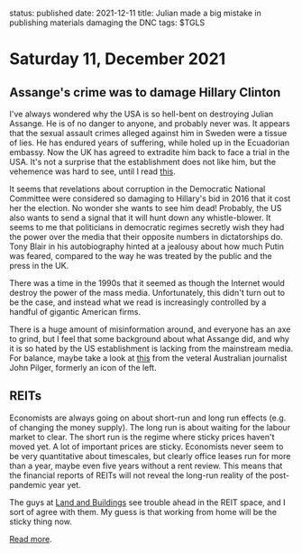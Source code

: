 status: published
date: 2021-12-11
title: Julian made a big mistake in publishing materials damaging the DNC
tags: $TGLS

# Saturday 11, December 2021

## Assange's crime was to damage Hillary Clinton

I've always wondered why the USA is so hell-bent on destroying Julian Assange.
He is of no danger to anyone, and probably never was.
It appears that the sexual assault crimes alleged against him in Sweden were a tissue of lies.
He has endured years of suffering, while holed up in the Ecuadorian embassy.
Now the UK has agreed to extradite him back to face a trial in the USA.
It's not a surprise that the establishment does not like him, but the 
vehemence was hard to see, until I read 
[this](https://greenwald.substack.com/p/julian-assange-loses-appeal-british).

It seems that revelations about corruption in the Democratic National Committee were considered so damaging to Hillary's bid in 2016 that it cost her the election. 
No wonder she wants to see him dead!
Probably, the US also wants to send a signal that it will hunt down any whistle-blower.
It seems to me that politicians in democratic regimes secretly wish they had the power over the media that their opposite numbers in dictatorships do.
Tony Blair in his autobiography hinted at a jealousy about how much Putin was feared, compared to the way he was treated by the public and the press in the UK.

There was a time in the 1990s that it seemed as though the Internet would destroy the power of the mass media.
Unfortunately, this didn't turn out to be the case, and instead what we read is increasingly controlled by a handful of gigantic American firms.

There is a huge amount of misinformation around, and everyone has an axe to grind, but I feel that some background about what Assange did, and why it is so hated by the US establishment is lacking from the mainstream media.
For balance, maybe take a look at [this](http://johnpilger.com/articles/clinton-assange-and-the-war-on-truth) from the veteral Australian journalist John Pilger, formerly an icon of the left.

## REITs

Economists are always going on about short-run and long run effects (e.g. of changing the money supply).
The long run is about waiting for the labour market to clear.
The short run is the regime where sticky prices haven't moved yet.
A lot of important prices are sticky.
Economists never seem to be very quantitative about timescales, but clearly office leases run for more than a year, maybe even five years without a rent review.
This means that the financial reports of REITs will not reveal the long-run reality of the post-pandemic year yet.

The guys at [Land and Buildings](https://landandbuildings.com/) see trouble ahead in the REIT space, and I sort of agree with them.
My guess is that working from home will be the sticky thing now.

[Read more](https://seekingalpha.com/news/3779352-the-coming-melt-down-in-office-reits-according-to-jonathan-litt?utm_campaign=rta-stock-news&utm_content=link-1&utm_medium=email&utm_source=seeking_alpha&utm_term=RTA+News+Smart).

